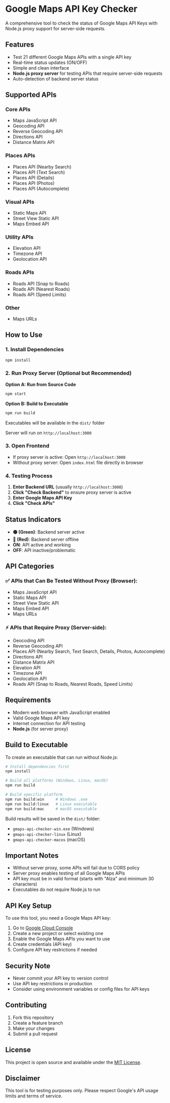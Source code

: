 # Google Maps API Key Checker

A comprehensive tool to check the status of Google Maps API Keys with Node.js proxy support for server-side requests.

## Features

- Test 21 different Google Maps APIs with a single API key
- Real-time status updates (ON/OFF)
- Simple and clean interface
- **Node.js proxy server** for testing APIs that require server-side requests
- Auto-detection of backend server status

## Supported APIs

### Core APIs
- Maps JavaScript API
- Geocoding API
- Reverse Geocoding API
- Directions API
- Distance Matrix API

### Places APIs
- Places API (Nearby Search)
- Places API (Text Search)
- Places API (Details)
- Places API (Photos)
- Places API (Autocomplete)

### Visual APIs
- Static Maps API
- Street View Static API
- Maps Embed API

### Utility APIs
- Elevation API
- Timezone API
- Geolocation API

### Roads APIs
- Roads API (Snap to Roads)
- Roads API (Nearest Roads)
- Roads API (Speed Limits)

### Other
- Maps URLs

## How to Use

### 1. Install Dependencies
```bash
npm install
```

### 2. Run Proxy Server (Optional but Recommended)

**Option A: Run from Source Code**
```bash
npm start
```

**Option B: Build to Executable**
```bash
npm run build
```
Executables will be available in the `dist/` folder

Server will run on `http://localhost:3000`

### 3. Open Frontend
- If proxy server is active: Open `http://localhost:3000`
- Without proxy server: Open `index.html` file directly in browser

### 4. Testing Process

1. **Enter Backend URL** (usually `http://localhost:3000`)
2. **Click "Check Backend"** to ensure proxy server is active
3. **Enter Google Maps API Key**
4. **Click "Check APIs"**

## Status Indicators

- **🟢 (Green)**: Backend server active
- **🔴 (Red)**: Backend server offline
- **ON**: API active and working
- **OFF**: API inactive/problematic

## API Categories

### ✅ APIs that Can Be Tested Without Proxy (Browser):
- Maps JavaScript API
- Static Maps API
- Street View Static API
- Maps Embed API
- Maps URLs

### ⚡ APIs that Require Proxy (Server-side):
- Geocoding API
- Reverse Geocoding API
- Places API (Nearby Search, Text Search, Details, Photos, Autocomplete)
- Directions API
- Distance Matrix API
- Elevation API
- Timezone API
- Geolocation API
- Roads API (Snap to Roads, Nearest Roads, Speed Limits)

## Requirements

- Modern web browser with JavaScript enabled
- Valid Google Maps API key
- Internet connection for API testing
- **Node.js** (for server proxy)

## Build to Executable

To create an executable that can run without Node.js:

```bash
# Install dependencies first
npm install

# Build all platforms (Windows, Linux, macOS)
npm run build

# Build specific platform
npm run build:win     # Windows .exe
npm run build:linux   # Linux executable  
npm run build:mac     # macOS executable
```

Build results will be saved in the `dist/` folder:
- `gmaps-api-checker-win.exe` (Windows)
- `gmaps-api-checker-linux` (Linux)
- `gmaps-api-checker-macos` (macOS)

## Important Notes

- Without server proxy, some APIs will fail due to CORS policy
- Server proxy enables testing of all Google Maps APIs
- API key must be in valid format (starts with "AIza" and minimum 30 characters)
- Executables do not require Node.js to run

## API Key Setup

To use this tool, you need a Google Maps API key:

1. Go to [Google Cloud Console](https://console.cloud.google.com/)
2. Create a new project or select existing one
3. Enable the Google Maps APIs you want to use
4. Create credentials (API key)
5. Configure API key restrictions if needed

## Security Note

- Never commit your API key to version control
- Use API key restrictions in production
- Consider using environment variables or config files for API keys

## Contributing

1. Fork this repository
2. Create a feature branch
3. Make your changes
4. Submit a pull request

## License

This project is open source and available under the [MIT License](LICENSE).

## Disclaimer

This tool is for testing purposes only. Please respect Google's API usage limits and terms of service.